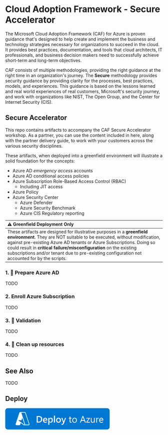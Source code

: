 # Cloud Adoption Framework - Secure Accelerator

The Microsoft Cloud Adoption Framework (CAF) for Azure is proven guidance that's designed to help create and implement the business and technology strategies necessary for organizations to succeed in the cloud. It provides best practices, documentation, and tools that cloud architects, IT professionals, and business decision makers need to successfully achieve short-term and long-term objectives.

CAF consists of multiple methodologies, providing the right guidance at the right time in an organization's journey. The **Secure** methodology provides security guidance by providing clarity for the processes, best practices, models, and experiences. This guidance is based on the lessons learned and real world experiences of real customers, Microsoft's security journey, and work with organizations like NIST, The Open Group, and the Center for Internet Security (CIS).

## Secure Accelerator

This repo contains artifacts to accompany the CAF Secure Accelerator workshop. As a partner, you can use the content included in here, along with the partner delivery guide, to work with your customers across the various security disciplines.

These artifacts, when deployed into a greenfield environment will illustrate a solid foundation for the concepts:

* Azure AD _emergency access_ accounts
* Azure AD conditional access policies
* Azure Subscription Role-Based Access Control (RBAC)
  * Including JIT access
* Azure Policy
* Azure Security Center
  * Azure Defender
  * Azure Security Benchmark
  * Azure CIS Regulatory reporting

| :warning: Greenfield Deployment Only |
|:------------------------------|
| These artifacts are designed for illustrative purposes in a **greenfield environment**. They are NOT suitable to be executed, without modification, against pre-existing Azure AD tenants or Azure Subscriptions. Doing so could result in **critical failure/misconfiguration** on the existing subscriptions and/or tenant due to pre-existing configuration not accounted for by the scripts. |

### 1. :rocket: Prepare Azure AD

TODO

### 2. Enroll Azure Subscription

TODO

### 3. :checkered_flag: Validation

TODO

### 4. :broom: Clean up resources

TODO

## See Also

TODO

## Deploy

[![Deploy To Azure](https://raw.githubusercontent.com/Azure/azure-quickstart-templates/master/1-CONTRIBUTION-GUIDE/images/deploytoazure.svg?sanitize=true)](https://portal.azure.com/#blade/Microsoft_Azure_CreateUIDef/CustomDeploymentBlade/uri/https%3A%2F%2Fraw.githubusercontent.com%2Fmspnp%2Fcaf-secure-amp-infra%2Fmain%2Fdeploy%2Fcaf-secure-deploy.json/createUIDefinitionUri/https%3A%2F%2Fraw.githubusercontent.com%2Fmspnp%2Fcaf-secure-amp-infra%2Fmain%2Fdeploy%2Fcaf-secure-ui.json)
